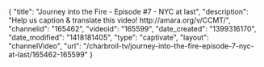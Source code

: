 {
    "title": "Journey into the Fire - Episode #7 - NYC at last",
    "description": "Help us caption & translate this video! http:\/\/amara.org\/v\/CCMT\/",
    "channelid": "165462",
    "videoid": "165599",
    "date_created": "1399316170",
    "date_modified": "1418181405",
    "type": "captivate",
    "layout": "channelVideo",
    "url": "\/charbroil-tv\/journey-into-the-fire-episode-7-nyc-at-last\/165462-165599"
}